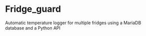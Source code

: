 # Fridge_guard
Automatic temperature logger for multiple fridges using a MariaDB database and a Python API
